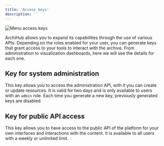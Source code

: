 ```yaml
---
title: 'Access keys'
description: ''
---
```


![Menu access keys](/archihub.github.io/imagenes/menu_llaves.png)

ArchiHub allows you to expand its capabilities through the use of various APIs. Depending on the roles enabled for your user, you can generate keys that grant access to your tools to interact with the archive. From administration to visualization dashboards, here we will see the details for each one.

## Key for system administration

This key allows you to access the administration API, with it you can create or update resources. It is valid for two days and is only available to users with an `admin` role. Each time you generate a new key, previously generated keys are disabled.

## Key for public API access

This key allows you to have access to the public API of the platform for your own interfaces and interactions with the content. It is available to all users with a weekly or unlimited limit.